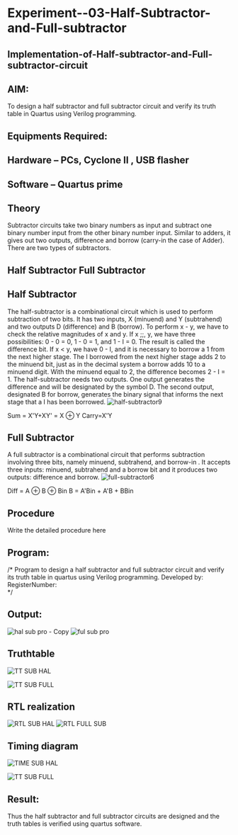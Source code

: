 # Experiment--03-Half-Subtractor-and-Full-subtractor
## Implementation-of-Half-subtractor-and-Full-subtractor-circuit
## AIM:
To design a half subtractor and full subtractor circuit and verify its truth table in Quartus using Verilog programming.

## Equipments Required:
## Hardware – PCs, Cyclone II , USB flasher
## Software – Quartus prime
## Theory
Subtractor circuits take two binary numbers as input and subtract one binary number input from the other binary number input. Similar to adders, it gives out two outputs, difference and borrow (carry-in the case of Adder). There are two types of subtractors.

## Half Subtractor Full Subtractor
## Half Subtractor
The half-subtractor is a combinational circuit which is used to perform subtraction of two bits. It has two inputs, X (minuend) and Y (subtrahend) and two outputs D (difference) and B (borrow). To perform x - y, we have to check the relative magnitudes of x and y. If x ;;, y, we have three possibilities: 0 - 0 = 0, 1 - 0 = 1, and 1 - I = 0. The result is called the difference bit. If x < y, we have 0 - I, and it is necessary to borrow a 1 from the next higher stage. The I borrowed from the next higher stage adds 2 to the minuend bit, just as in the decimal system a borrow adds 10 to a minuend digit. With the minuend equal to 2, the difference becomes 2 - I = 1. The half-subtractor needs two outputs. One output generates the difference and will be designated by the symbol D. The second output, designated B for borrow, generates the binary signal that informs the next stage that a I has been borrowed.
![half-subtractor9](https://user-images.githubusercontent.com/36288975/166112538-58c3bc7c-ee5d-4e6a-ac8d-8e8328efe27a.png)


Sum = X'Y+XY' = X ⊕ Y
Carry=X'Y

## Full Subtractor
A full subtractor is a combinational circuit that performs subtraction involving three bits, namely minuend, subtrahend, and borrow-in . It accepts three inputs: minuend, subtrahend and a borrow bit and it produces two outputs: difference and borrow. 
![full-subtractor6](https://user-images.githubusercontent.com/36288975/166112541-24c68359-3de8-4674-ae22-8272ffc385ed.png)


Diff = A ⊕ B ⊕ Bin B = A'Bin + A'B + BBin

## Procedure



Write the detailed procedure here 


## Program:
/*
Program to design a half subtractor and full subtractor circuit and verify its truth table in quartus using Verilog programming.
Developed by: 
RegisterNumber:  
*/

## Output:
![hal sub pro - Copy](https://github.com/praveen2p/Experiment--03-Half-Subtractor-and-Full-subtractor/assets/151658061/523ceedb-b5d0-41a3-a247-9f4ae4a3dbaf)
![ful sub pro](https://github.com/praveen2p/Experiment--03-Half-Subtractor-and-Full-subtractor/assets/151658061/65c0f050-27c5-4f4f-aeb8-cd29a4688669)

## Truthtable
![TT SUB HAL](https://github.com/praveen2p/Experiment--03-Half-Subtractor-and-Full-subtractor/assets/151658061/6833c9c8-bb0b-4421-a758-7ba8f23c3995)

![TT SUB FULL](https://github.com/praveen2p/Experiment--03-Half-Subtractor-and-Full-subtractor/assets/151658061/e83f3eb8-0f70-4918-8d55-5212bf80f337)



##  RTL realization
![RTL SUB HAL](https://github.com/praveen2p/Experiment--03-Half-Subtractor-and-Full-subtractor/assets/151658061/4837750e-98df-4a65-b72e-040b7a226a96)
![RTL FULL SUB](https://github.com/praveen2p/Experiment--03-Half-Subtractor-and-Full-subtractor/assets/151658061/7a1867d9-90fb-4d27-b2e1-9fa5aae74619)


## Timing diagram 
![TIME SUB HAL](https://github.com/praveen2p/Experiment--03-Half-Subtractor-and-Full-subtractor/assets/151658061/4e96abc5-cc5b-4d48-8050-dc363bca6e2a)

![TT SUB FULL](https://github.com/praveen2p/Experiment--03-Half-Subtractor-and-Full-subtractor/assets/151658061/695304bb-0a37-4f7e-8226-94a3600fda6b)



## Result:
Thus the half subtractor and full subtractor circuits are designed and the truth tables is verified using quartus software.
